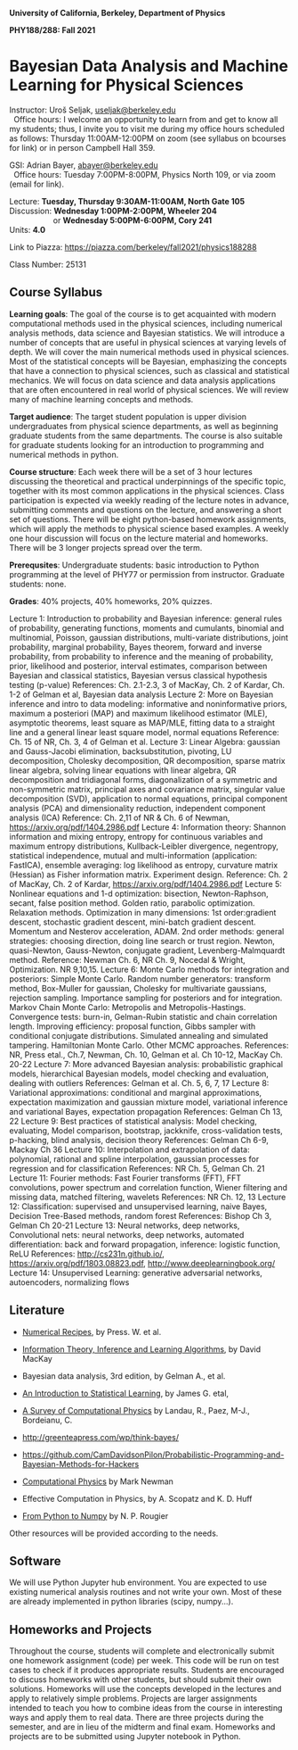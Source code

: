 **University of California, Berkeley, Department of Physics**

**PHY188/288: Fall 2021**

Bayesian Data Analysis and Machine Learning for Physical Sciences
====================================================================

Instructor: Uro&#353; Seljak, <useljak@berkeley.edu> <br>
&nbsp; Office hours: I welcome an opportunity to learn from and get to know all my students; thus, I invite you to visit me during my office hours scheduled as follows: Thursday 11:00AM-12:00PM on zoom (see syllabus on bcourses for link) or in person Campbell Hall 359.


GSI: Adrian Bayer, <abayer@berkeley.edu> <br>
&nbsp; Office hours: Tuesday 7:00PM-8:00PM, Physics North 109, or via zoom (email for link).

  
Lecture: <b>Tuesday, Thursday 9:30AM-11:00AM, North Gate 105 </b> <br>
Discussion: <b>Wednesday 1:00PM-2:00PM, Wheeler 204 </b> <br>
&nbsp; &nbsp; &nbsp; &nbsp; &nbsp; &nbsp;  &nbsp; &nbsp;  &nbsp; &nbsp; or <b>Wednesday 5:00PM-6:00PM, Cory 241 </b> <br>
Units: <b>4.0</b>

Link to Piazza: <https://piazza.com/berkeley/fall2021/physics188288>

Class Number: 25131

Course Syllabus
---------------

**Learning goals**:
The goal of the course is to get acquainted with modern computational methods used in the physical sciences, including numerical analysis methods, data science and Bayesian statistics. We will introduce a number of concepts that are useful in physical sciences at varying levels of depth. We will cover the main numerical methods used in physical sciences. Most of the statistical concepts will be Bayesian, emphasizing the concepts that have a connection to physical sciences, such as classical and statistical mechanics. We will focus on data science and data analysis applications that are often encountered in real world of physical sciences. We will review many of machine learning concepts and methods.

**Target audience**:
The target student population is upper division undergraduates from physical science departments, as well as beginning graduate students from the same departments. The course is also suitable for graduate students looking for an introduction to programming and numerical methods in python.

**Course structure**:
Each week there will be a set of 3 hour lectures discussing the theoretical and practical underpinnings of the specific topic, together with its most common applications in the physical sciences. Class participation is expected via weekly reading of the lecture notes in advance, submitting comments and questions on the lecture, and answering a short set of questions. There will be eight python-based homework assignments, which will apply the methods to physical science based examples. A weekly one hour discussion will focus on the lecture material and homeworks. There will be 3 longer projects spread over the term.

**Prerequsites**:
Undergraduate students: basic introduction to Python programming at the level of PHY77 or permission from instructor.
Graduate students: none.

**Grades**: 40% projects, 40% homeworks, 20% quizzes.

Lecture 1: Introduction to probability and Bayesian inference: general rules of probability, generating functions, moments and cumulants, binomial and multinomial, Poisson, gaussian distributions, multi-variate distributions, joint probability, marginal probability, Bayes theorem, forward and inverse probability, from probability to inference and the meaning of probability, prior, likelihood and posterior, interval estimates, comparison between Bayesian and classical statistics, Bayesian versus classical hypothesis testing (p-value) 
  References: Ch. 2.1-2.3, 3 of MacKay, Ch. 2 of Kardar, Ch. 1-2 of Gelman et al, Bayesian data analysis
Lecture 2: More on Bayesian inference and intro to data modeling: informative and noninformative priors, maximum a posteriori (MAP) and maximum likelihood estimator (MLE), asymptotic theorems, least square as MAP/MLE, fitting data to a straight line and a general linear least square model, normal equations
  Reference: Ch. 15 of NR, Ch. 3, 4 of Gelman et al. 
Lecture 3: Linear Algebra: gaussian and Gauss-Jacobi elimination, backsubstitution, pivoting, LU decomposition, Cholesky decomposition, QR decomposition, sparse matrix linear algebra, solving linear equations with linear algebra, QR decomposition and tridiagonal forms, diagonalization of a symmetric and non-symmetric matrix, principal axes and covariance matrix, singular value decomposition (SVD), application to normal equations, principal component analysis (PCA) and dimensionality reduction, independent component analysis (ICA)
  Reference: Ch. 2,11 of NR & Ch. 6 of Newman, https://arxiv.org/pdf/1404.2986.pdf
Lecture 4: Information theory: Shannon information and mixing entropy, entropy for continuous variables and maximum entropy distributions, Kullback-Leibler divergence, negentropy, statistical independence, mutual and multi-information (application: FastICA), ensemble averaging: log likelihood as entropy, curvature matrix (Hessian) as Fisher information matrix. Experiment design. 
  Reference: Ch. 2 of MacKay, Ch. 2 of Kardar, https://arxiv.org/pdf/1404.2986.pdf
Lecture 5: Nonlinear equations and 1-d optimization: bisection, Newton-Raphson, secant, false position method. Golden ratio, parabolic optimization. Relaxation methods. Optimization in many dimensions: 1st order:gradient descent, stochastic gradient descent, mini-batch gradient descent. Momentum and Nesterov acceleration, ADAM. 2nd order methods: general strategies: choosing direction, doing line search or trust region. Newton, quasi-Newton, Gauss-Newton, conjugate gradient, Levenberg-Malmquardt method. 
  Reference: Newman Ch. 6, NR Ch. 9, Nocedal & Wright, Optimization. NR 9,10,15. 
Lecture 6: Monte Carlo methods for integration and posteriors: Simple Monte Carlo. Random number generators: transform method, Box-Muller for gaussian, Cholesky for multivariate gaussians, rejection sampling. Importance sampling for posteriors and for integration. Markov Chain Monte Carlo: Metropolis and Metropolis-Hastings. Convergence tests: burn-in, Gelman-Rubin statistic and chain correlation length. Improving efficiency: proposal function, Gibbs sampler with conditional conjugate distributions. Simulated annealing and simulated tampering. Hamiltonian Monte Carlo. Other MCMC approaches. 
  References: NR, Press etal., Ch.7, Newman, Ch. 10, Gelman et al. Ch 10-12, MacKay Ch. 20-22
Lecture 7: More advanced Bayesian analysis: probabilistic graphical models, hierarchical Bayesian models, model checking and evaluation, dealing with outliers
  References: Gelman et al. Ch. 5, 6, 7, 17
Lecture 8: Variational approximations: conditional and marginal approximations, expectation maximization and gaussian mixture model, variational inference and variational Bayes, expectation propagation
  References: Gelman Ch 13, 22
Lecture 9: Best practices of statistical analysis: Model checking, evaluating, Model comparison, bootstrap, jackknife, cross-validation tests, p-hacking, blind analysis, decision theory
  References: Gelman Ch 6-9, Mackay Ch 36
Lecture 10: Interpolation and extrapolation of data: polynomial, rational and spline interpolation, gaussian processes for regression and for classification
  References: NR Ch. 5, Gelman Ch. 21
Lecture 11: Fourier methods: Fast Fourier transforms (FFT), FFT convolutions, power spectrum and correlation function, Wiener filtering and missing data, matched filtering, wavelets
  References: NR Ch. 12, 13
Lecture 12: Classification: supervised and unsupervised learning, naive Bayes, Decision Tree-Based methods, random forest
  References: Bishop Ch 3, Gelman Ch 20-21
Lecture 13: Neural networks, deep networks, Convolutional nets: neural networks, deep networks, automated differentiation: back and forward propagation, inference: logistic function, ReLU
  References: http://cs231n.github.io/, https://arxiv.org/pdf/1803.08823.pdf, http://www.deeplearningbook.org/
Lecture 14: Unsupervised Learning: generative adversarial networks, autoencoders, normalizing flows

Literature
----------

- [Numerical Recipes](http://numerical.recipes), by Press. W. et al.

- [Information Theory, Inference and Learning Algorithms](http://www.inference.phy.cam.ac.uk/mackay/itila/book.html), by David MacKay

- Bayesian data analysis, 3rd edition, by Gelman A., et al.

- [An Introduction to Statistical Learning](http://www-bcf.usc.edu/~gareth/ISL/ISLR%20Sixth%20Printing.pdf), by James G. etal, 

- [A Survey of Computational Physics](http://www.compadre.org/psrc/items/detail.cfm?ID=11578) by Landau, R., Paez, M-J., Bordeianu, C.

- <http://greenteapress.com/wp/think-bayes/>

- <https://github.com/CamDavidsonPilon/Probabilistic-Programming-and-Bayesian-Methods-for-Hackers>

- [Computational Physics](http://www-personal.umich.edu/~mejn/cp/chapters/int.pdf) by Mark Newman

- Effective Computation in Physics, by A. Scopatz and K. D. Huff

- [From Python to Numpy](https://www.labri.fr/perso/nrougier/from-python-to-numpy/) by N. P. Rougier

[//]: # (THESE WERE COMMENTED OUT )

[//]: # (opinionated lectures in statistics by Press W., )

[//]: # (http://wpressutexas.net/coursewiki/index.php/OpinionatedLessons.org/ )

[//]: # (mathematicalmonk series of videos by Jeff Miller, https://www.youtube.com/user/mathematicalmonk/playlists?spfreload=10 )

[//]: # (Various other resources )

[//]: # (https://arxiv.org/pdf/1505.02965.pdf)

[//]: # (https://arxiv.org/abs/1701.02434)

Other resources will be provided according to the needs.


Software
--------

We will use Python Jupyter hub environment. You are expected to use existing numerical analysis routines and not write your own. Most of these are already implemented in python libraries (scipy, numpy...).

[//]: # (Routines that go with Landau's book are at)
[//]: # (http://www.science.oregonstate.edu/~landaur/Books/CPbook/Codes/PythonCodes/)

Homeworks and Projects
--------

Throughout the course, students will complete and electronically submit one homework assignment (code) per week. This code will be run on test cases to check if it produces appropriate results. Students are encouraged to discuss homeworks with other students, but should submit their own solutions. Homeworks will use the concepts developed in the lectures and apply to relatively simple problems. 
Projects are larger assignments intended to teach you how to combine ideas from the course in interesting ways and apply them to real data. There are three projects during the semester, and are in lieu of the midterm and final exam. Homeworks and projects are to be submitted using Jupyter notebook in Python.

